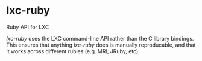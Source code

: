 # lxc-ruby
Ruby API for LXC

*lxc-ruby* uses the LXC command-line API rather than the C library bindings. This ensures that anything *lxc-ruby* does is manually reproducable, and that it works across different rubies (e.g. MRI, JRuby, etc).
